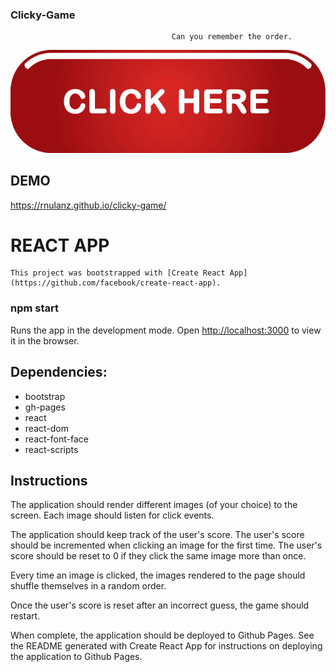 ###                                           Clicky-Game

                                        Can you remember the order.


![Click ME](./public/README.gif)

## DEMO

https://rnulanz.github.io/clicky-game/

# REACT APP
    This project was bootstrapped with [Create React App](https://github.com/facebook/create-react-app).
 
### npm start

Runs the app in the development mode.
Open [http://localhost:3000](http://localhost:3000) to view it in the browser.

## Dependencies: 
*   bootstrap
*   gh-pages
*   react
*   react-dom
*   react-font-face
*   react-scripts

## Instructions

The application should render different images (of your choice) to the screen. Each image should listen for click events.


The application should keep track of the user's score. The user's score should be incremented when clicking an image for the first time. The user's score should be reset to 0 if they click the same image more than once.


Every time an image is clicked, the images rendered to the page should shuffle themselves in a random order.


Once the user's score is reset after an incorrect guess, the game should restart.


When complete, the application should be deployed to Github Pages. See the README generated with Create React App for instructions on deploying the application to Github Pages.